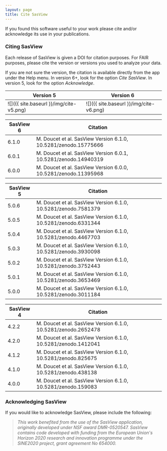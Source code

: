 ```yaml
---
layout: page
title: Cite SasView
---
```


If you found this software useful to your work please cite and/or acknowledge its use in your publications.

### Citing SasView

Each release of SasView is given a DOI for citation purposes. For FAIR purposes, please cite the version or versions you used to analyze your data.

If you are not sure the version, the citation is available directly from the app under the Help menu.
In version 6+, look for the option _Cite SasView_. In version 5, look for the option _Acknowledge_.

| Version 5                               | Version 6                               |
|-----------------------------------------|-----------------------------------------|
| ![]({{ site.baseurl }}/img/cite-v5.png) | ![]({{ site.baseurl }}/img/cite-v6.png) |

| SasView 6 | Citation                                                        |
|-----------|-----------------------------------------------------------------|
| 6.1.0     | M. Doucet et al. SasView Version 6.1.0, 10.5281/zenodo.15775666 |
| 6.0.1     | M. Doucet et al. SasView Version 6.0.1, 10.5281/zenodo.14940319 |
| 6.0.0     | M. Doucet et al. SasView Version 6.0.0, 10.5281/zenodo.11395968 |

| SasView 5 |  Citation                                                       |
|-----------|-----------------------------------------------------------------|
| 5.0.6     | M. Doucet et al. SasView Version 6.1.0, 10.5281/zenodo.7581379  |
| 5.0.5     | M. Doucet et al. SasView Version 6.1.0, 10.5281/zenodo.6331344  |
| 5.0.4     | M. Doucet et al. SasView Version 6.1.0, 10.5281/zenodo.4467703  |
| 5.0.3     | M. Doucet et al. SasView Version 6.1.0, 10.5281/zenodo.3930098  |
| 5.0.2     | M. Doucet et al. SasView Version 6.1.0, 10.5281/zenodo.3752443  |
| 5.0.1     | M. Doucet et al. SasView Version 6.1.0, 10.5281/zenodo.3653469  |
| 5.0.0     | M. Doucet et al. SasView Version 6.1.0, 10.5281/zenodo.3011184  |

| SasView 4 |  Citation                                                       |
|-----------|-----------------------------------------------------------------|
| 4.2.2     | M. Doucet et al. SasView Version 6.1.0, 10.5281/zenodo.2652478  |
| 4.2.0     | M. Doucet et al. SasView Version 6.1.0, 10.5281/zenodo.1412041  |
| 4.1.2     | M. Doucet et al. SasView Version 6.1.0, 10.5281/zenodo.825675   |
| 4.1.0     | M. Doucet et al. SasView Version 6.1.0, 10.5281/zenodo.438138   |
| 4.0.0     | M. Doucet et al. SasView Version 6.1.0, 10.5281/zenodo.159083   |

### Acknowledging SasView

If you would like to acknowledge SasView, please include the following:

> _This work benefited from the use of the SasView application, originally developed under NSF award DMR-0520547. SasView contains code developed with funding from the European Union's Horizon 2020 research and innovation programme under the SINE2020 project, grant agreement No 654000._
